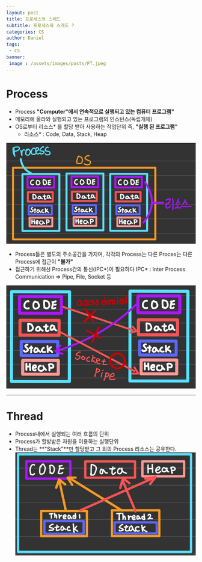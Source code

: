 ```yaml
---
layout: post
title: 프로세스와 스레드
subtitle: 프로세스와 스레드 ?
categories: CS
author: Daniel
tags: 
 - CS
banner:
 image : /assets/images/posts/PT.jpeg
---
```


# Process

- Process **"Computer"에서 연속적으로 실행되고 있는 컴퓨터 프로그램"**
- 메모리에 올라와 실행되고 있는 프로그램의 인스턴스(독립개체)
- OS로부터 리소스* 를 할당 받아 사용하는 작업단위 즉, **"실행 된 프로그램"**
	- 리소스* : Code, Data, Stack, Heap   

![](assets/images/posts/Pasted_image_20230331182016.png)

- Process들은 별도의 주소공간을 가지며, 각각의 Process는 다른 Proces는 다른 Process에 접근이 **"불가"**
- 접근하기 위해선 Process간의 통신(IPC*)이 필요하다
	  IPC* : Inter Process Communication => Pipe, File, Socket 등
	  
![](assets/images/posts/Pasted_image_20230331182256.png)

***

# Thread
- Process내에서 실행되는 여러 흐름의 단위
- Process가 할방받은 자원을 이용하는 실행단위
- Thread는 **"Stack"**만 할당받고 그 외의 Process 리소스는 공유한다.
![](assets/images/posts/Pasted_image_20230331182443.png)

